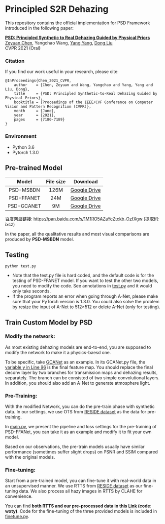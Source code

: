 # Principled S2R Dehazing

This repository contains the official implementation for PSD Framework introduced in the following paper:

[**PSD: Principled Synthetic to Real Dehazing Guided by Physical Priors**](https://openaccess.thecvf.com/content/CVPR2021/papers/Chen_PSD_Principled_Synthetic-to-Real_Dehazing_Guided_by_Physical_Priors_CVPR_2021_paper.pdf)
<br>
[Zeyuan Chen](https://zychen-ustc.github.io/), Yangchao Wang, [Yang Yang](https://cfm.uestc.edu.cn/~yangyang/), [Dong Liu](http://staff.ustc.edu.cn/~dongeliu/)
<br>
CVPR 2021 (Oral)

### Citation

If you find our work useful in your research, please cite:

```
@InProceedings{Chen_2021_CVPR,
    author    = {Chen, Zeyuan and Wang, Yangchao and Yang, Yang and Liu, Dong},
    title     = {PSD: Principled Synthetic-to-Real Dehazing Guided by Physical Priors},
    booktitle = {Proceedings of the IEEE/CVF Conference on Computer Vision and Pattern Recognition (CVPR)},
    month     = {June},
    year      = {2021},
    pages     = {7180-7189}
}
```

### Environment
- Python 3.6
- Pytorch 1.3.0

## Pre-trained Model

Model|File size|Download
:-:|:-:|:-:
PSD-MSBDN|126M|[Google Drive](https://drive.google.com/file/d/1kHdjj8p_-CzGfcF0bGUpiTrPBUeONYVU/view?usp=sharing)
PSD-FFANET|24M|[Google Drive](https://drive.google.com/file/d/1sRlVJgCZck7y9yYrWRwJ61O75ikFMwg-/view?usp=sharing)
PSD-GCANET|9M|[Google Drive](https://drive.google.com/file/d/1M7fwAcBzsJ3RcBF6HW3x1MSpmX2NuMv6/view?usp=sharing)

百度网盘链接: https://pan.baidu.com/s/1M1RO5AZaYcZtckb-OzfXgw (提取码: ixcz)

In the paper, all the qualitative results and most visual comparisons are produced by **PSD-MSBDN** model.

## Testing 
```
python test.py
```
- Note that the test.py file is hard coded, and the default code is for the testing of PSD-FFANET model. If you want to test the other two models, you need to modify the code. See annotations in [test.py](https://github.com/zychen-ustc/PSD-Principled-Synthetic-to-Real-Dehazing-Guided-by-Physical-Priors/blob/main/PSD/test.py) and it would only take seconds.
- If the program reports an error when going through A-Net, please make sure that your PyTorch version is 1.3.0. You could also solve the problem by resize the input of A-Net to 512×512 or delete A-Net (only for testing). 


## Train Custom Model by PSD
### Modify the network: 

As most existing dehazing models are end-to-end, you are supposed to modify the network to make it a physics-baesd one. 

To be specific, take [GCANet](https://github.com/cddlyf/GCANet) as an example. In its GCANet.py file, the [variable y in Line 96](https://github.com/cddlyf/GCANet/blob/23846ffa2ead27b5c2dd27c96498722385f216a7/GCANet.py#L96) is the final feature map. You should replace the final deconv layer by two branches for transmission maps and dehazing results, separately. The branch can be consisted of two simple convolutional layers. In addition, you should also add an A-Net to generate atmosphere light.

### Pre-Training: 

With the modified Network, you can do the pre-train phase with synthetic data. In our settings, we use OTS from [RESIDE dataset](https://sites.google.com/view/reside-dehaze-datasets/reside-v0) as the data for pre-training. 

In [main.py](https://github.com/zychen-ustc/PSD-Principled-Synthetic-to-Real-Dehazing-Guided-by-Physical-Priors/blob/main/PSD/main.py), we present the pipeline and loss settings for the pre-training of PSD-FFANet, you can take it as an example and modify it to fit your own model. 

Based on our observations, the pre-train models usually have similar performance (sometimes suffer slight drops) on PSNR and SSIM compared with the original models.

### Fine-tuning: 

Start from a pre-trained model, you can fine-tune it with real-world data in an unsupervised manner. We use RTTS from [RESIDE dataset](https://sites.google.com/view/reside-dehaze-datasets/reside-v0) as our fine-tuning data. We also process all hazy images in RTTS by CLAHE for convenience. 

You can find **both RTTS and our pre-processed data in this [Link](https://pan.baidu.com/s/1_YJUObKmDxoncbr8WF8_5g) (code: wxty)**. Code for the fine-tuning of the three provided models is included in [finetune.py](https://github.com/zychen-ustc/PSD-Principled-Synthetic-to-Real-Dehazing-Guided-by-Physical-Priors/blob/main/PSD/finetune.py).
